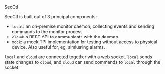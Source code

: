 SecCtl

SecCtl is built out of 3 principal components:
 * `local`: an on-premise monitor daemon, collecting events and sending commands to the monitor process
 * `cloud`: a REST API to communicate with the daemon
 * `mock`: a mock TPI implementation for testing without access to physical device. Also useful for, eg, simluating alarms.

`local` and `cloud` are connected together with a web socket. `local` sends state changes to `cloud`, and `cloud`  can send commands to `local` through the socket.
